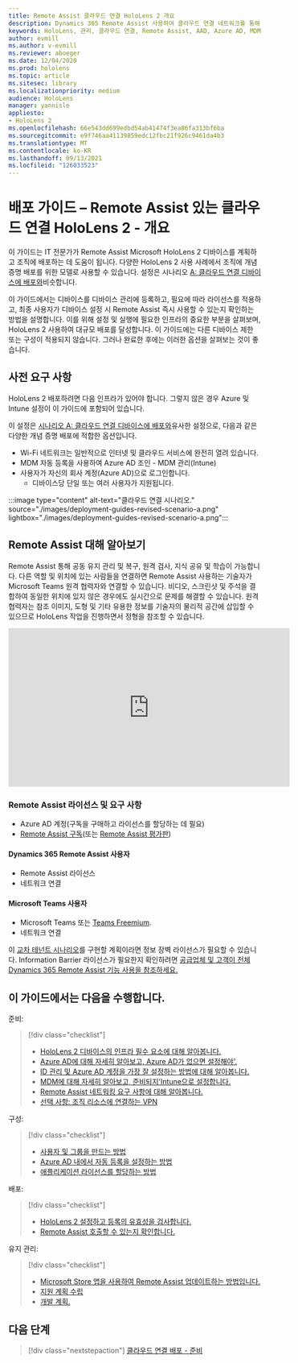 ```yaml
---
title: Remote Assist 클라우드 연결 HoloLens 2 개요
description: Dynamics 365 Remote Assist 사용하여 클라우드 연결 네트워크를 통해 HoloLens 2 디바이스를 등록하는 방법을 알아봅니다.
keywords: HoloLens, 관리, 클라우드 연결, Remote Assist, AAD, Azure AD, MDM, Mobile 장치 관리
author: evmill
ms.author: v-evmill
ms.reviewer: aboeger
ms.date: 12/04/2020
ms.prod: hololens
ms.topic: article
ms.sitesec: library
ms.localizationpriority: medium
audience: HoloLens
manager: yannisle
appliesto:
- HoloLens 2
ms.openlocfilehash: 66e543dd699edbd54ab41474f3ea86fa313bf6ba
ms.sourcegitcommit: e9f746aa41139859edc12fbc21f926c9461da4b3
ms.translationtype: MT
ms.contentlocale: ko-KR
ms.lasthandoff: 09/13/2021
ms.locfileid: "126033523"
---
```

# <a name="deployment-guide--cloud-connected-hololens-2-with-remote-assist--overview"></a>배포 가이드 – Remote Assist 있는 클라우드 연결 HoloLens 2 - 개요

이 가이드는 IT 전문가가 Remote Assist Microsoft HoloLens 2 디바이스를 계획하고 조직에 배포하는 데 도움이 됩니다. 다양한 HoloLens 2 사용 사례에서 조직에 개념 증명 배포를 위한 모델로 사용할 수 있습니다. 설정은 시나리오 [A: 클라우드 연결 디바이스에 배포와](common-scenarios.md#scenario-a)비슷합니다. 

이 가이드에서는 디바이스를 디바이스 관리에 등록하고, 필요에 따라 라이선스를 적용하고, 최종 사용자가 디바이스 설정 시 Remote Assist 즉시 사용할 수 있는지 확인하는 방법을 설명합니다. 이를 위해 설정 및 실행에 필요한 인프라의 중요한 부분을 살펴보며, HoloLens 2 사용하여 대규모 배포를 달성합니다. 이 가이드에는 다른 디바이스 제한 또는 구성이 적용되지 않습니다. 그러나 완료한 후에는 이러한 옵션을 살펴보는 것이 좋습니다.

## <a name="prerequisites"></a>사전 요구 사항

HoloLens 2 배포하려면 다음 인프라가 있어야 합니다. 그렇지 않은 경우 Azure 및 Intune 설정이 이 가이드에 포함되어 있습니다.

이 설정은 [시나리오 A: 클라우드 연결 디바이스에 배포와](/hololens/common-scenarios#scenario-a)유사한 설정으로, 다음과 같은 다양한 개념 증명 배포에 적합한 옵션입니다.

- Wi-Fi 네트워크는 일반적으로 인터넷 및 클라우드 서비스에 완전히 열려 있습니다.
- MDM 자동 등록을 사용하여 Azure AD 조인 - MDM 관리(Intune)
- 사용자가 자신의 회사 계정(Azure AD)으로 로그인합니다.
    - 디바이스당 단일 또는 여러 사용자가 지원됩니다.

:::image type="content" alt-text="클라우드 연결 시나리오." source="./images/deployment-guides-revised-scenario-a.png" lightbox="./images/deployment-guides-revised-scenario-a.png":::


## <a name="learn-about-remote-assist"></a>Remote Assist 대해 알아보기

Remote Assist 통해 공동 유지 관리 및 복구, 원격 검사, 지식 공유 및 학습이 가능합니다. 다른 역할 및 위치에 있는 사람들을 연결하면 Remote Assist 사용하는 기술자가 Microsoft Teams 원격 협력자와 연결할 수 있습니다. 비디오, 스크린샷 및 주석을 결합하여 동일한 위치에 있지 않은 경우에도 실시간으로 문제를 해결할 수 있습니다. 원격 협력자는 참조 이미지, 도형 및 기타 유용한 정보를 기술자의 물리적 공간에 삽입할 수 있으므로 HoloLens 작업을 진행하면서 정형을 참조할 수 있습니다.

<iframe width="560" height="315" src="https://www.youtube.com/embed/d3YT8j0yYl0" frameborder="0" allow="accelerometer; autoplay; clipboard-write; encrypted-media; gyroscope; picture-in-picture" allowfullscreen></iframe>

### <a name="remote-assist-licensing-and-requirements"></a>Remote Assist 라이선스 및 요구 사항

- Azure AD 계정(구독을 구매하고 라이선스를 할당하는 데 필요)
- [Remote Assist 구독](/dynamics365/mixed-reality/remote-assist/buy-and-deploy-remote-assist)(또는 [Remote Assist 평가판](/dynamics365/mixed-reality/remote-assist/try-remote-assist))
    
#### <a name="dynamics-365-remote-assist-user"></a>Dynamics 365 Remote Assist 사용자

- Remote Assist 라이선스
- 네트워크 연결

#### <a name="microsoft-teams-user"></a>Microsoft Teams 사용자

- Microsoft Teams 또는 [Teams Freemium](https://products.office.com/microsoft-teams/free).
- 네트워크 연결

이 [교차 테넌트 시나리오](/dynamics365/mixed-reality/remote-assist/cross-tenant-overview#scenario-2-leasing-services-to-other-tenants)를 구현할 계획이라면 정보 장벽 라이선스가 필요할 수 있습니다. Information Barrier 라이선스가 필요한지 확인하려면 [공급업체 및 고객이 전체 Dynamics 365 Remote Assist 기능 사용을 참조하세요.](/dynamics365/mixed-reality/remote-assist/cross-tenant-licensing-implementation)

## <a name="in-this-guide-you-will"></a>이 가이드에서는 다음을 수행합니다.

준비:

> [!div class="checklist"]
> - [HoloLens 2 디바이스의 인프라 필수 요소에 대해 알아봅니다.](hololens2-cloud-connected-prepare.md#infrastructure-essentials)
> - [Azure AD에 대해 자세히 알아보고, Azure AD가 없으면 설정해야&#39;.](hololens2-cloud-connected-prepare.md#azure-active-directory)
> - [ID 관리 및 Azure AD 계정을 가장 잘 설정하는 방법에 대해 알아봅니다.](hololens2-cloud-connected-prepare.md#identity-management)
> - [MDM에 대해 자세히 알아보고, 준비되지&#39;Intune으로 설정합니다.](hololens2-cloud-connected-prepare.md#mobile-device-management)
> - [Remote Assist 네트워킹 요구 사항에 대해 알아봅니다.](hololens2-cloud-connected-prepare.md#network)
> - [선택 사항: 조직 리소스에 연결하는 VPN](hololens2-cloud-connected-prepare.md#optional-connect-your-hololens-to-vpn)

구성:

> [!div class="checklist"]
> - [사용자 및 그룹을 만드는 방법](hololens2-cloud-connected-configure.md#azure-users-and-groups)
> - [Azure AD 내에서 자동 등록을 설정하는 방법](hololens2-cloud-connected-configure.md#auto-enrollment-on-hololens-2)
> - [애플리케이션 라이선스를 할당하는 방법](hololens2-cloud-connected-configure.md#application-licenses)

배포:

> [!div class="checklist"]
> - [HoloLens 2 설정하고 등록의 유효성을 검사합니다.](hololens2-cloud-connected-deploy.md#enrollment-validation)
> - [Remote Assist 호출할 수 있는지 확인합니다.](hololens2-cloud-connected-deploy.md#remote-assist-call-validation)

유지 관리:

> [!div class="checklist"]
> - [Microsoft Store 앱을 사용하여 Remote Assist 업데이트하는 방법입니다.](hololens2-cloud-connected-maintain.md#updates)
> - [지원 계획 수립](hololens2-cloud-connected-maintain.md#support-plan)
> - [개발 계획.](hololens2-cloud-connected-maintain.md#development-plan)

## <a name="next-step"></a>다음 단계

> [!div class="nextstepaction"]
> [클라우드 연결 배포 - 준비](hololens2-cloud-connected-prepare.md)

